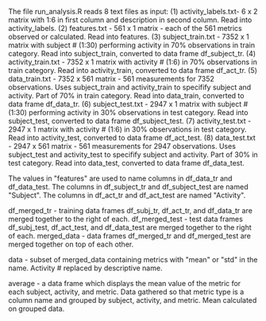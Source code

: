 The file run_analysis.R reads 8 text files as input:
(1) activity_labels.txt- 6 x 2 matrix with 1:6 in first column and description in second column.
    Read into activity_labels.
(2) features.txt - 561 x 1 matrix - each of the 561 metrics observed or calculated.
    Read into features.
(3) subject_train.txt - 7352 x 1 matrix with subject # (1:30) performing activity in 70% observations in train category.
    Read into subject_train, converted to data frame df_subject_tr.
(4) activity_train.txt - 7352 x 1 matrix with activity # (1:6) in 70% observations in train category.
    Read into activity_train, converted to data frame df_act_tr.
(5) data_train.txt - 7352 x 561 matrix - 561 measurements for 7352 observations.
    Uses subject_train and activity_train to specifify subject and activity. Part of 70% in train category.
    Read into data_train, converted to data frame df_data_tr.
(6) subject_test.txt - 2947 x 1 matrix with subject # (1:30) performing activity in 30% observations in test category.
    Read into subject_test, converted to data frame df_subject_test.
(7) activity_test.txt - 2947 x 1 matrix with activity # (1:6) in 30% observations in test category.
    Read into activity_test, converted to data frame df_act_test.
(8) data_test.txt - 2947 x 561 matrix - 561 measurements for 2947 observations.
    Uses subject_test and activity_test to specifify subject and activity. Part of 30% in test category.
    Read into data_test, converted to data frame df_data_test.

The values in "features" are used to name columns in df_data_tr and df_data_test.
The columns in df_subject_tr and df_subject_test are named "Subject".
The columns in df_act_tr and df_act_test are named "Activity".

df_merged_tr - training data frames df_subj_tr, df_act_tr, and df_data_tr are merged together to the right of each.
df_merged_test - test data frames df_subj_test, df_act_test, and df_data_test are merged together to the right of each.
merged_data - data frames df_merged_tr and df_merged_test are merged together on top of each other.

data - subset of merged_data containing metrics with "mean" or "std" in the name.
      Activity # replaced by descriptive name.

average - a data frame which displays the mean value of the metric for each subject, activity, and metric.
      Data gathered so that metric type is a column name and grouped by subject, activity, and metric.
      Mean calculated on grouped data.
